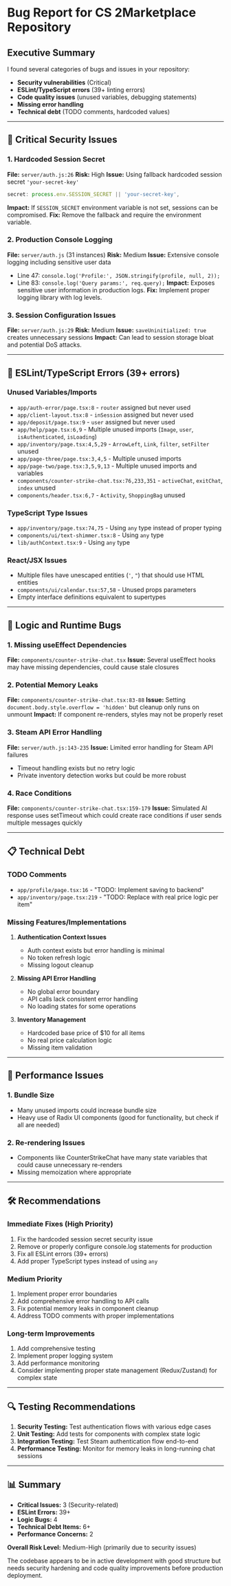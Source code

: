 # Bug Report for CS 2Marketplace Repository

## Executive Summary

I found several categories of bugs and issues in your repository:
- **Security vulnerabilities** (Critical)
- **ESLint/TypeScript errors** (39+ linting errors)
- **Code quality issues** (unused variables, debugging statements)
- **Missing error handling** 
- **Technical debt** (TODO comments, hardcoded values)

---

## 🚨 Critical Security Issues

### 1. Hardcoded Session Secret
**File:** `server/auth.js:26`
**Risk:** High
**Issue:** Using fallback hardcoded session secret `'your-secret-key'`
```javascript
secret: process.env.SESSION_SECRET || 'your-secret-key',
```
**Impact:** If `SESSION_SECRET` environment variable is not set, sessions can be compromised.
**Fix:** Remove the fallback and require the environment variable.

### 2. Production Console Logging
**File:** `server/auth.js` (31 instances)
**Risk:** Medium
**Issue:** Extensive console logging including sensitive user data
- Line 47: `console.log('Profile:', JSON.stringify(profile, null, 2));`
- Line 83: `console.log('Query params:', req.query);`
**Impact:** Exposes sensitive user information in production logs.
**Fix:** Implement proper logging library with log levels.

### 3. Session Configuration Issues
**File:** `server/auth.js:29`
**Risk:** Medium
**Issue:** `saveUninitialized: true` creates unnecessary sessions
**Impact:** Can lead to session storage bloat and potential DoS attacks.

---

## 🔧 ESLint/TypeScript Errors (39+ errors)

### Unused Variables/Imports
- `app/auth-error/page.tsx:8` - `router` assigned but never used
- `app/client-layout.tsx:8` - `inSession` assigned but never used  
- `app/deposit/page.tsx:9` - `user` assigned but never used
- `app/help/page.tsx:6,9` - Multiple unused imports (`Image`, `user`, `isAuthenticated`, `isLoading`)
- `app/inventory/page.tsx:4,5,29` - `ArrowLeft`, `Link`, `filter`, `setFilter` unused
- `app/page-three/page.tsx:3,4,5` - Multiple unused imports
- `app/page-two/page.tsx:3,5,9,13` - Multiple unused imports and variables
- `components/counter-strike-chat.tsx:76,233,351` - `activeChat`, `exitChat`, `index` unused
- `components/header.tsx:6,7` - `Activity`, `ShoppingBag` unused

### TypeScript Type Issues
- `app/inventory/page.tsx:74,75` - Using `any` type instead of proper typing
- `components/ui/text-shimmer.tsx:8` - Using `any` type
- `lib/authContext.tsx:9` - Using `any` type

### React/JSX Issues
- Multiple files have unescaped entities (`'`, `"`) that should use HTML entities
- `components/ui/calendar.tsx:57,58` - Unused props parameters
- Empty interface definitions equivalent to supertypes

---

## 🐛 Logic and Runtime Bugs

### 1. Missing useEffect Dependencies
**File:** `components/counter-strike-chat.tsx`
**Issue:** Several useEffect hooks may have missing dependencies, could cause stale closures

### 2. Potential Memory Leaks
**File:** `components/counter-strike-chat.tsx:83-88`
**Issue:** Setting `document.body.style.overflow = 'hidden'` but cleanup only runs on unmount
**Impact:** If component re-renders, styles may not be properly reset

### 3. Steam API Error Handling
**File:** `server/auth.js:143-235`
**Issue:** Limited error handling for Steam API failures
- Timeout handling exists but no retry logic
- Private inventory detection works but could be more robust

### 4. Race Conditions
**File:** `components/counter-strike-chat.tsx:159-179`
**Issue:** Simulated AI response uses setTimeout which could create race conditions if user sends multiple messages quickly

---

## 📋 Technical Debt

### TODO Comments
- `app/profile/page.tsx:16` - "TODO: Implement saving to backend"
- `app/inventory/page.tsx:219` - "TODO: Replace with real price logic per item"

### Missing Features/Implementations
1. **Authentication Context Issues**
   - Auth context exists but error handling is minimal
   - No token refresh logic
   - Missing logout cleanup

2. **Missing API Error Handling**
   - No global error boundary
   - API calls lack consistent error handling
   - No loading states for some operations

3. **Inventory Management**
   - Hardcoded base price of $10 for all items
   - No real price calculation logic
   - Missing item validation

---

## 🚀 Performance Issues

### 1. Bundle Size
- Many unused imports could increase bundle size
- Heavy use of Radix UI components (good for functionality, but check if all are needed)

### 2. Re-rendering Issues
- Components like CounterStrikeChat have many state variables that could cause unnecessary re-renders
- Missing memoization where appropriate

---

## 🛠️ Recommendations

### Immediate Fixes (High Priority)
1. Fix the hardcoded session secret security issue
2. Remove or properly configure console.log statements for production
3. Fix all ESLint errors (39+ errors)
4. Add proper TypeScript types instead of using `any`

### Medium Priority
1. Implement proper error boundaries
2. Add comprehensive error handling to API calls
3. Fix potential memory leaks in component cleanup
4. Address TODO comments with proper implementations

### Long-term Improvements
1. Add comprehensive testing
2. Implement proper logging system
3. Add performance monitoring
4. Consider implementing proper state management (Redux/Zustand) for complex state

---

## 🔍 Testing Recommendations

1. **Security Testing:** Test authentication flows with various edge cases
2. **Unit Testing:** Add tests for components with complex state logic
3. **Integration Testing:** Test Steam authentication flow end-to-end
4. **Performance Testing:** Monitor for memory leaks in long-running chat sessions

---

## 📊 Summary

- **Critical Issues:** 3 (Security-related)
- **ESLint Errors:** 39+
- **Logic Bugs:** 4
- **Technical Debt Items:** 6+
- **Performance Concerns:** 2

**Overall Risk Level:** Medium-High (primarily due to security issues)

The codebase appears to be in active development with good structure but needs security hardening and code quality improvements before production deployment.